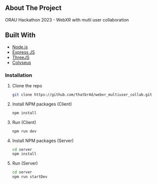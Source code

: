 ## About The Project

ORAU Hackathon 2023 - WebXR with mutli user collaboration

## Built With

- [Node.js](https://nodejs.org/)
- [Express JS](https://expressjs.com/)
- [ThreeJS](https://threejs.org/)
- [Colyseus](https://docs.colyseus.io/)

### Installation

1. Clone the repo
   ```sh
   git clone https://github.com/thatbr4d/webxr_multiuser_collab.git
   ```
2. Install NPM packages (Client)
   ```sh
   npm install
   ```
3. Run (Client)
   ```sh
   npm run dev
   ```
4. Install NPM packages (Server)
   ```sh
   cd server
   npm install
   ```
5. Run (Server)
   ```sh
   cd server
   npm run startDev
   ```
